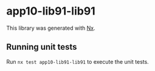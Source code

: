# app10-lib91-lib91

This library was generated with [Nx](https://nx.dev).

## Running unit tests

Run `nx test app10-lib91-lib91` to execute the unit tests.
